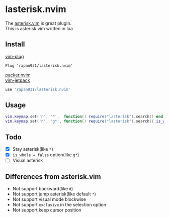 # lasterisk.nvim
The [asterisk.vim](https://github.com/haya14busa/vim-asterisk) is great plugin.  
This is asterisk.vim written in lua

## Install

[vim-plug](https://github.com/junegunn/vim-plug)

```vim
Plug 'rapan931/lasterisk.nvim'
```

[packer.nvim](https://github.com/wbthomason/packer.nvim)  
[vim-jetpack](https://github.com/tani/vim-jetpack)

```lua
use 'rapan931/lasterisk.nvim'
```

## Usage

```lua
vim.keymap.set('n', '*',  function() require("lasterisk").search() end)
vim.keymap.set('n', 'g*', function() require("lasterisk").search({ is_whole = false }) end)
```

## Todo

- [x] Stay asterisk(like `*`)
- [x] `is_whole = false` option(like `g*`)
- [ ] Visual asterisk

## Differences from asterisk.vim

- Not support backward(like `#`)
- Not support jump asterisk(like default `*`)
- Not support visual mode blockwise
- Not support `exclusive` in the selection option
- Not support keep cursor position

